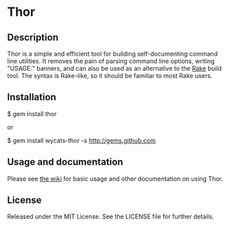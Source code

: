 # Thor

## Description

Thor is a simple and efficient tool for building self-documenting command line utilities.  It removes the pain of parsing command line options, writing "USAGE:" banners, and can also be used as an alternative to the [Rake](https://github.com/jimweirich/rake) build tool.  The syntax is Rake-like, so it should be familiar to most Rake users.

## Installation

$ gem install thor

or

$ gem install wycats-thor -s http://gems.github.com

## Usage and documentation

Please see [the wiki](https://github.com/wycats/thor/wiki) for basic usage and other documentation on using Thor.

## License

Released under the MIT License.  See the LICENSE file for further details.
